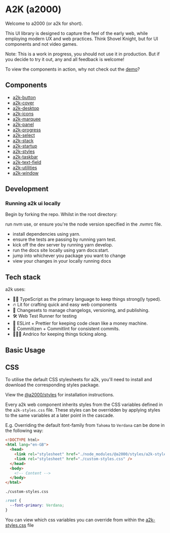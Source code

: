 # A2K (a2000)

Welcome to a2000 (or a2k for short).

This UI library is designed to capture the feel of the early web, while employing modern UX and web practices. Think Shovel Knight, but for UI components and not video games.

Note: This is a work in progress, you should not use it in production. But if you decide to try it out, any and all feedback is welcome!

To view the components in action, why not check out the [demo](https://a2000.netlify.app)?

## Components

- [a2k-button](https://github.com/andrico1234/a2k/tree/main/packages/button)
- [a2k-cover](https://github.com/andrico1234/a2k/tree/main/packages/cover)
- [a2k-desktop](https://github.com/andrico1234/a2k/tree/main/packages/desktop)
- [a2k-icons](https://github.com/andrico1234/a2k/tree/main/packages/icons)
- [a2k-marquee](https://github.com/andrico1234/a2k/tree/main/packages/marquee)
- [a2k-panel](https://github.com/andrico1234/a2k/tree/main/packages/panel)
- [a2k-progress](https://github.com/andrico1234/a2k/tree/main/packages/progress)
- [a2k-select](https://github.com/andrico1234/a2k/tree/main/packages/select)
- [a2k-stack](https://github.com/andrico1234/a2k/tree/main/packages/stack)
- [a2k-startup](https://github.com/andrico1234/a2k/tree/main/packages/startup)
- [a2k-styles](https://github.com/andrico1234/a2k/tree/main/packages/styles)
- [a2k-taskbar](https://github.com/andrico1234/a2k/tree/main/packages/taskbar)
- [a2k-text-field](https://github.com/andrico1234/a2k/tree/main/packages/text-field)
- [a2k-utilities](https://github.com/andrico1234/a2k/tree/main/packages/utilities)
- [a2k-window](https://github.com/andrico1234/a2k/tree/main/packages/window)

## Development

### Running a2k ui locally

Begin by forking the repo. Whilst in the root directory:

run nvm use, or ensure you're the node version specified in the .nvmrc file.

- install dependencies using yarn.
- ensure the tests are passing by running yarn test.
- kick off the dev server by running yarn develop.
- run the docs site locally using yarn docs:start.
- jump into whichever you package you want to change
- view your changes in your locally running docs

## Tech stack

a2k uses:

- 💪🏾 TypeScript as the primary language to keep things strong(ly typed).
- 🔥 Lit for crafting quick and easy web components
- 📝 Changesets to manage changelogs, versioning, and publishing.
- 🛠 Web Test Runner for testing
- 🧼 ESLint + Prettier for keeping code clean like a money machine.
- 🤖 Commitizen + Commitlint for consistent commits.
- 🙋🏽‍♂️ Andrico for keeping things ticking along.

## Basic Usage

## CSS

To utilise the default CSS stylesheets for a2k, you'll need to install and download the corresponding styles package.

View the [@a2000/styles](https://github.com/andrico1234/a2k/tree/main/packages/styles) for installation instructions.

Every a2k web component inherits styles from the CSS variables defined in the `a2k-styles.css` file. These styles can be overridden by applying styles to the same variables at a later point in the cascade.

E.g. Overriding the default font-family from `Tahoma` to `Verdana` can be done in the following way:

```html
<!DOCTYPE html>
<html lang="en-GB">
  <head>
    <link rel="stylesheet" href="./node_modules/@a2000/styles/a2k-styles.css" />
    <link rel="stylesheet" href="./custom-styles.css" />
  </head>
  <body>
    <!-- Content -->
  </body>
</html>
```

`./custom-styles.css `

```css
:root {
  --font-primary: Verdana;
}
```

You can view which css variables you can override from within the [a2k-styles.css](https://github.com/andrico1234/a2k/blob/main/packages/styles/a2k-styles.css) file
